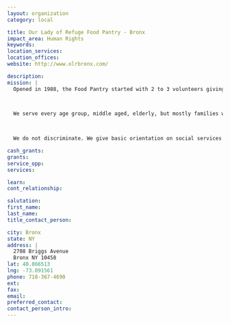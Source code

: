 ```yaml
---
layout: organization
category: local

title: Our Lady of Refuge Food Pantry - Bronx
impact_area: Human Rights
keywords: 
location_services: 
location_offices: 
website: http://www.olrbronx.com/

description: 
mission: |
  Opened in 1988, the Food Pantry started with 2 to 3 volunteers giving emergency food once per month to about 100 people.Currently we have 10-15 volunteers who serve as many as 300 clients each week. We serve a population which consists of immigrants from Russia, Haiti, West Indies and Caribbean countries, Puerto Rico, Mexico, and several other countries.

  

  We serve every age group, middle aged, elderly, but mostly families with children; some have low paying jobs, some have no jobs, some receive food stamps, and some homeless.

  

  We do not discriminate. We give basic orientation on social services available and make referrals to various city agencies.

cash_grants: 
grants: 
service_opp: 
services: 

learn: 
cont_relationship: 

salutation: 
first_name: 
last_name: 
title_contact_person: 

city: Bronx
state: NY
address: |
  2708 Briggs Avenue    
  Bronx NY 10458
lat: 40.866513
lng: -73.891561
phone: 718-367-4690
ext: 
fax: 
email: 
preferred_contact: 
contact_person_intro: 
---
```

